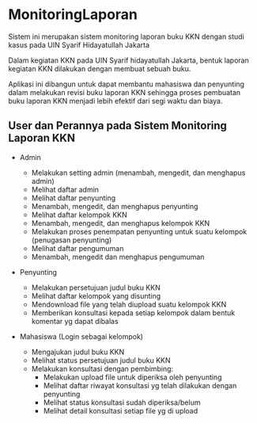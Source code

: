 # MonitoringLaporan
Sistem ini merupakan sistem monitoring laporan buku KKN dengan studi kasus pada UIN Syarif Hidayatullah Jakarta

Dalam kegiatan KKN pada UIN Syarif hidayatullah Jakarta, bentuk laporan kegiatan KKN dilakukan dengan membuat sebuah buku.

Aplikasi ini dibangun untuk dapat membantu mahasiswa dan penyunting dalam melakukan revisi buku laporan KKN sehingga proses pembuatan buku laporan KKN menjadi lebih efektif dari segi waktu dan biaya.

## User dan Perannya pada Sistem Monitoring Laporan KKN
* Admin
  * Melakukan setting admin (menambah, mengedit, dan menghapus admin)
  * Melihat daftar admin
  * Melihat daftar penyunting
  * Menambah, mengedit, dan menghapus penyunting
  * Melihat daftar kelompok KKN
  * Menambah, mengedit, dan menghapus kelompok KKN
  * Melakukan proses penempatan penyunting untuk suatu kelompok (penugasan penyunting)
  * Melihat daftar pengumuman
  * Menambah, mengedit dan menghapus pengumuman
  
* Penyunting
  * Melakukan persetujuan judul buku KKN
  * Melihat daftar kelompok yang disunting
  * Mendownload file yang telah diupload suatu kelompok KKN
  * Memberikan konsultasi kepada setiap kelompok dalam bentuk komentar yg dapat dibalas
  
* Mahasiswa (Login sebagai kelompok)
  * Mengajukan judul buku KKN
  * Melihat status persetujuan judul buku KKN
  * Melakukan konsultasi dengan pembimbing:
    * Melakukan upload file untuk diperiksa oleh penyunting
    * Melihat daftar riwayat konsultasi yg telah dilakukan dengan penyunting
    * Melihat status konsultasi sudah diperiksa/belum
    * Melihat detail konsultasi setiap file yg di upload
